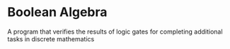 # Boolean Algebra
A program that verifies the results of logic gates for completing additional tasks in discrete mathematics
